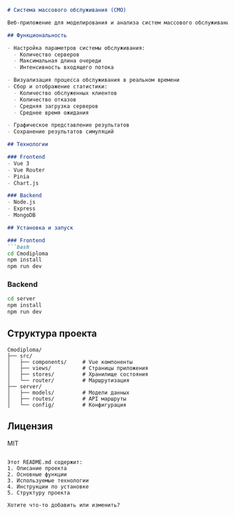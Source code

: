 ```markdown
# Система массового обслуживания (СМО)

Веб-приложение для моделирования и анализа систем массового обслуживания, разработанное с использованием современных веб-технологий.

## Функциональность

- Настройка параметров системы обслуживания:
  - Количество серверов
  - Максимальная длина очереди
  - Интенсивность входящего потока

- Визуализация процесса обслуживания в реальном времени
- Сбор и отображение статистики:
  - Количество обслуженных клиентов
  - Количество отказов
  - Средняя загрузка серверов
  - Среднее время ожидания

- Графическое представление результатов
- Сохранение результатов симуляций

## Технологии

### Frontend
- Vue 3
- Vue Router
- Pinia
- Chart.js

### Backend
- Node.js
- Express
- MongoDB

## Установка и запуск

### Frontend
```bash
cd Cmodiploma
npm install
npm run dev
```

### Backend
```bash
cd server
npm install
npm run dev
```

## Структура проекта

```
Cmodiploma/
├── src/
│   ├── components/     # Vue компоненты
│   ├── views/          # Страницы приложения
│   ├── stores/         # Хранилище состояния
│   └── router/         # Маршрутизация
├── server/
│   ├── models/         # Модели данных
│   ├── routes/         # API маршруты
│   └── config/         # Конфигурация
```

## Лицензия
MIT
```

Этот README.md содержит:
1. Описание проекта
2. Основные функции
3. Используемые технологии
4. Инструкции по установке
5. Структуру проекта

Хотите что-то добавить или изменить?
